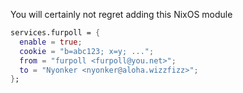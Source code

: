 You will certainly not regret adding this NixOS module

```nix
services.furpoll = {
  enable = true;
  cookie = "b=abc123; x=y; ...";
  from = "furpoll <furpoll@you.net>";
  to = "Nyonker <nyonker@aloha.wizzfizz>";
};
```